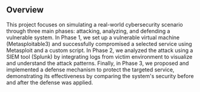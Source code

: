 
## Overview
This project focuses on simulating a real-world cybersecurity scenario through three main phases: attacking, analyzing, and defending a vulnerable system. In Phase 1, we set up a vulnerable virtual machine (Metasploitable3) and successfully compromised a selected service using Metasploit and a custom script. In Phase 2, we analyzed the attack using a SIEM tool (Splunk) by integrating logs from victim environment to visualize and understand the attack patterns. Finally, in Phase 3, we proposed and implemented a defense mechanism to protect the targeted service, demonstrating its effectiveness by comparing the system's security before and after the defense was applied.


[^1]: This project was developed solely for educational purposes as part of the ICS344 course at KFUPM





